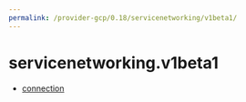 ```yaml
---
permalink: /provider-gcp/0.18/servicenetworking/v1beta1/
---
```


# servicenetworking.v1beta1



* [connection](connection.md)